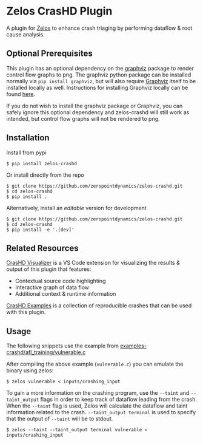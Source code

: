 # Zelos CrasHD Plugin

A plugin for [Zelos](https://github.com/zeropointdynamics/zelos) to enhance crash triaging by performing dataflow & root cause analysis.

## Optional Prerequisites

This plugin has an optional dependency on the [graphviz](https://pypi.org/project/graphviz/) package to render control flow graphs to png. The graphviz python package can be installed normally via `pip install graphviz`, but will also require [Graphviz](https://www.graphviz.org/) itself to be installed locally as well. Instructions for installing Graphviz locally can be found [here](https://graphviz.org/download/). 

If you do not wish to install the graphviz package or Graphviz, you can safely ignore this optional dependency and zelos-crashd will still work as intended, but control flow graphs will not be rendered to png.

## Installation

Install from pypi
```console
$ pip install zelos-crashd
```

Or install directly from the repo
```console
$ git clone https://github.com/zeropointdynamics/zelos-crashd.git
$ cd zelos-crashd
$ pip install .
```

Alternatively, install an _editable_ version for development
```console
$ git clone https://github.com/zeropointdynamics/zelos-crashd.git
$ cd zelos-crashd
$ pip install -e '.[dev]'
```

## Related Resources

[CrasHD Visualizer](https://github.com/zeropointdynamics/vscode-crashd) is a VS Code extension for visualizing the results & output of this plugin that features:
- Contextual source code highlighting
- Interactive graph of data flow
- Additional context & runtime information

[CrasHD Examples](https://github.com/zeropointdynamics/examples-crashd) is a collection of reproducible crashes that can be used with this plugin.

## Usage

The following snippets use the example from [examples-crashd/afl_training/vulnerable.c](https://github.com/zeropointdynamics/examples-crashd/tree/master/afl_training)

After compiling the above example (`vulnerable.c`) you can emulate the binary using zelos:
```console
$ zelos vulnerable < inputs/crashing_input
```

To gain a more information on the crashing program, use the `--taint` and `--taint_output` flags in order to keep track of dataflow leading from the crash. When the `--taint` flag is used, Zelos will calculate the dataflow and taint information related to the crash. `--taint_output terminal` is used to specify that the output of `--taint` will be to stdout.
```console
$ zelos --taint --taint_output terminal vulnerable < inputs/crashing_input
```
